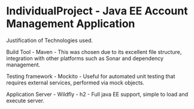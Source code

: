 # IndividualProject - Java EE Account Management Application

Justification of Technologies used.

Build Tool - Maven - This was chosen due to its excellent file structure, integration with other platforms such as Sonar and
dependency management.

Testing framework - Mockito - Useful for automated unit testing that requires external services, performed via mock objects.

Application Server - Wildfly - h2 - Full java EE support, simple to load and execute server.
